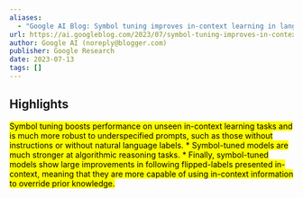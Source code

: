 ```yaml
---
aliases:
  - "Google AI Blog: Symbol tuning improves in-context learning in language models"
url: https://ai.googleblog.com/2023/07/symbol-tuning-improves-in-context.html
author: Google AI (noreply@blogger.com)
publisher: Google Research
date: 2023-07-13
tags: []
---
```


## Highlights
<mark>Symbol tuning boosts performance on unseen in-context learning tasks and is much more robust to underspecified prompts, such as those without instructions or without natural language labels. * Symbol-tuned models are much stronger at algorithmic reasoning tasks. * Finally, symbol-tuned models show large improvements in following flipped-labels presented in-context, meaning that they are more capable of using in-context information to override prior knowledge.</mark>


